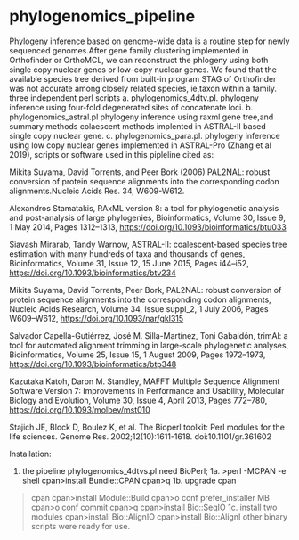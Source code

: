 # phylogenomics_pipeline
Phylogeny inference based on genome-wide data is a routine step for newly sequenced genomes.After gene family clustering implemented in Orthofinder or OrthoMCL, we can reconstruct the phlogeny using both single copy nuclear genes or low-copy nuclear genes. We found that the available species tree derived from built-in program STAG of Orthofinder was not accurate among closely related species, ie,taxon within a family. three independent perl scripts 
a. phylogenomics_4dtv.pl. phylogeny inference using four-fold degenerated sites of concatenate loci.
b. phylogenomics_astral.pl phylogeny inference using raxml gene tree,and summary methods colaescent methods implented in ASTRAL-II based single copy nuclear gene.
c. phylogenomics_para.pl. phylogeny inference using low copy nuclear genes implemented in ASTRAL-Pro (Zhang et al 2019), scripts or software used in this pipleline cited as:

Mikita Suyama, David Torrents, and Peer Bork (2006) PAL2NAL: robust conversion of protein sequence alignments into the corresponding codon alignments.Nucleic Acids Res. 34, W609-W612.

Alexandros Stamatakis, RAxML version 8: a tool for phylogenetic analysis and post-analysis of large phylogenies, Bioinformatics, Volume 30, Issue 9, 1 May 2014, Pages 1312–1313, https://doi.org/10.1093/bioinformatics/btu033

Siavash Mirarab, Tandy Warnow, ASTRAL-II: coalescent-based species tree estimation with many hundreds of taxa and thousands of genes, Bioinformatics, Volume 31, Issue 12, 15 June 2015, Pages i44–i52, https://doi.org/10.1093/bioinformatics/btv234

Mikita Suyama, David Torrents, Peer Bork, PAL2NAL: robust conversion of protein sequence alignments into the corresponding codon alignments, Nucleic Acids Research, Volume 34, Issue suppl_2, 1 July 2006, Pages W609–W612, https://doi.org/10.1093/nar/gkl315

Salvador Capella-Gutiérrez, José M. Silla-Martínez, Toni Gabaldón, trimAl: a tool for automated alignment trimming in large-scale phylogenetic analyses, Bioinformatics, Volume 25, Issue 15, 1 August 2009, Pages 1972–1973, https://doi.org/10.1093/bioinformatics/btp348

Kazutaka Katoh, Daron M. Standley, MAFFT Multiple Sequence Alignment Software Version 7: Improvements in Performance and Usability, Molecular Biology and Evolution, Volume 30, Issue 4, April 2013, Pages 772–780, https://doi.org/10.1093/molbev/mst010

Stajich JE, Block D, Boulez K, et al. The Bioperl toolkit: Perl modules for the life sciences. Genome Res. 2002;12(10):1611-1618. doi:10.1101/gr.361602

Installation:
1. the pipeline phylogenomics_4dtvs.pl need BioPerl; 
1a. >perl -MCPAN -e shell
cpan>install Bundle::CPAN
cpan>q
1b. upgrade cpan
>cpan
cpan>install Module::Build
cpan>o conf prefer_installer MB
cpan>o conf commit
cpan>q
cpan>install Bio::SeqIO
1c. install two modules
cpan>install Bio::AlignIO
cpan>install Bio::AlignI
other binary scripts  were ready for use.

